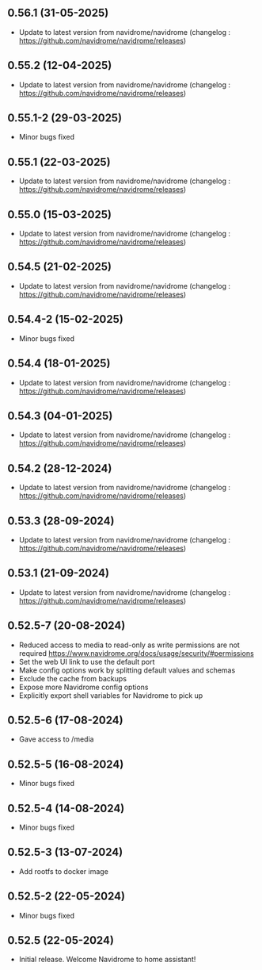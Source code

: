 ## 0.56.1 (31-05-2025)

- Update to latest version from navidrome/navidrome (changelog : https://github.com/navidrome/navidrome/releases)

## 0.55.2 (12-04-2025)

- Update to latest version from navidrome/navidrome (changelog : https://github.com/navidrome/navidrome/releases)

## 0.55.1-2 (29-03-2025)

- Minor bugs fixed

## 0.55.1 (22-03-2025)

- Update to latest version from navidrome/navidrome (changelog : https://github.com/navidrome/navidrome/releases)

## 0.55.0 (15-03-2025)

- Update to latest version from navidrome/navidrome (changelog : https://github.com/navidrome/navidrome/releases)

## 0.54.5 (21-02-2025)

- Update to latest version from navidrome/navidrome (changelog : https://github.com/navidrome/navidrome/releases)

## 0.54.4-2 (15-02-2025)

- Minor bugs fixed

## 0.54.4 (18-01-2025)

- Update to latest version from navidrome/navidrome (changelog : https://github.com/navidrome/navidrome/releases)

## 0.54.3 (04-01-2025)

- Update to latest version from navidrome/navidrome (changelog : https://github.com/navidrome/navidrome/releases)

## 0.54.2 (28-12-2024)

- Update to latest version from navidrome/navidrome (changelog : https://github.com/navidrome/navidrome/releases)

## 0.53.3 (28-09-2024)

- Update to latest version from navidrome/navidrome (changelog : https://github.com/navidrome/navidrome/releases)

## 0.53.1 (21-09-2024)

- Update to latest version from navidrome/navidrome (changelog : https://github.com/navidrome/navidrome/releases)

## 0.52.5-7 (20-08-2024)

- Reduced access to media to read-only as write permissions are not required https://www.navidrome.org/docs/usage/security/#permissions
- Set the web UI link to use the default port
- Make config options work by splitting default values and schemas
- Exclude the cache from backups
- Expose more Navidrome config options
- Explicitly export shell variables for Navidrome to pick up

## 0.52.5-6 (17-08-2024)

- Gave access to /media

## 0.52.5-5 (16-08-2024)

- Minor bugs fixed

## 0.52.5-4 (14-08-2024)

- Minor bugs fixed

## 0.52.5-3 (13-07-2024)

- Add rootfs to docker image

## 0.52.5-2 (22-05-2024)

- Minor bugs fixed

## 0.52.5 (22-05-2024)

- Initial release. Welcome Navidrome to home assistant!

